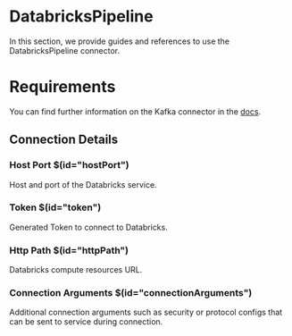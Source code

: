 # DatabricksPipeline

In this section, we provide guides and references to use the DatabricksPipeline connector.

# Requirements
<!-- to be updated -->
You can find further information on the Kafka connector in the [docs](https://docs.open-metadata.org/connectors/pipeline/databrickspipeline).

## Connection Details

### Host Port $(id="hostPort")

Host and port of the Databricks service.
<!-- hostPort to be updated -->

### Token $(id="token")

Generated Token to connect to Databricks.
<!-- token to be updated -->

### Http Path $(id="httpPath")

Databricks compute resources URL.
<!-- httpPath to be updated -->

### Connection Arguments $(id="connectionArguments")

Additional connection arguments such as security or protocol configs that can be sent to service during connection.
<!-- connectionArguments to be updated -->

